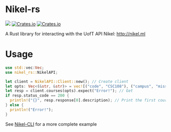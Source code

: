 # Nikel-rs

[![](https://img.shields.io/crates/d/nikel-rs)](https://crates.io/crates/nikel-rs)
[![Crates.io](https://img.shields.io/crates/v/nikel-rs)](https://crates.io/crates/nikel-rs)
[![Crates.io](https://img.shields.io/crates/l/nikel-rs)](https://crates.io/crates/nikel-rs)

A Rust library for interacting with the UofT API Nikel: http://nikel.ml

# Usage

```rust
use std::vec:Vec;
use nikel_rs::NikelAPI;

let client = NikelAPI::Client::new(); // Create client
let opts: Vec<(&str, &str)> = vec![("code", "CSC108"), ("campus", "mississauga")] // Query options
let resp = client.courses(opts).expect("Error!"); // Get
if resp.status_code == 200 {
  println!("{}", resp.response[0].description); // Print the first course's description
} else {
  println!("Error!");
}
```

See [Nikel-CLI](https://github.com/George-lewis/Nikel-CLI) for a more complete example
